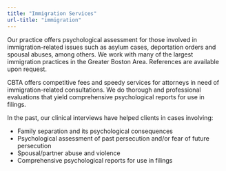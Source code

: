 ```yaml
---
title: "Immigration Services"
url-title: "immigration"
---
```

Our practice offers psychological assessment for those involved in immigration-related issues such as asylum cases, deportation orders and spousal abuses, among others. We work with many of the largest immigration practices in the Greater Boston Area. References are available upon request.

CBTA offers competitive fees and speedy services for attorneys in need of immigration-related consultations. We do thorough and professional evaluations that yield comprehensive psychological reports for use in filings.

In the past, our clinical interviews have helped clients in cases involving:

- Family separation and its psychological consequences
- Psychological assessment of past persecution and/or fear of future persecution
- Spousal/partner abuse and violence
- Comprehensive psychological reports for use in filings